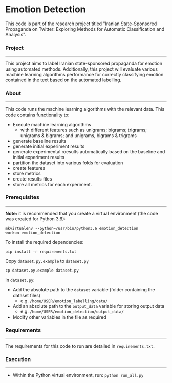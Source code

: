  <h1>Emotion Detection</h1>
<!-- <hr style="margin:10px 0;padding:0;"/> -->

This code is part of the research project titled "Iranian State-Sponsored Propaganda on Twitter: Exploring Methods for Automatic Classification and Analysis".

<h3>Project</h3>
<hr style="margin:10px 0;padding:0;"/>

This project aims to label Iranian state-sponsored propaganda for emotion using automated methods. Additionally, this project will evaluate various machine learning algorithms performance for correctly classifying emotion contained in the text based on the automated labelling.


<h3>About</h3>
<hr style="margin:10px 0;padding:0;"/>

This code runs the machine learning algorithms with the relevant data. This code contains functionality to:
  - Execute machine learning algorithms
    - with different features such as unigrams; bigrams; trigrams; unigrams & bigrams; and unigrams, bigrams & trigrams
  - generate baseline results
  - generate initial experiment results
  - generate experimental roesults automatically based on the baseline and initial experiment results
  - partition the dataset into various folds for evaluation
  - create features
  - store metrics
  - create results files
  - store all metrics for each experiment.

<h3>Prerequisites</h3>
<hr style="margin:10px 0;padding:0;"/>

**Note:** it is recommended that you create a virtual environment (the code was created for Python 3.6):

    mkvirtualenv --python=/usr/bin/python3.6 emotion_detection
    workon emotion_detection


To install the required dependencies:

    pip install -r requirements.txt

Copy `dataset.py.example` to `dataset.py`

    cp dataset.py.example dataset.py


in `dataset.py`:
- Add the absolute path to the `dataset` variable (folder containing the dataset files)
  - e.g. `/home/USER/emotion_labelling/data/`
- Add an absolute path to the `output_data` variable for storing output data
  - e.g. `/home/USER/emotion_detection/output_data/`
- Modify other variables in the file as required

<h3>Requirements</h3>
<hr style="margin:10px 0;padding:0;"/>

The requirements for this code to run are detailed in `requirements.txt`.

<h3>Execution</h3>
<hr style="margin:10px 0;padding:0;"/>

- Within the Python virtual environment, run:
`python run_all.py`
